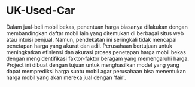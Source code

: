 # UK-Used-Car
Dalam jual-beli mobil bekas, penentuan harga biasanya dilakukan dengan membandingkan daftar mobil lain yang ditemukan di berbagai situs web atau intuisi penjual. Namun, pendekatan ini seringkali tidak mencapai penetapan harga yang akurat dan adil. Perusahaan bertujuan untuk meningkatkan efisiensi dan akurasi proses penetapan harga mobil bekas dengan mengidentifikasi faktor-faktor beragam yang memengaruhi harga.
Project ini dibuat dengan tujuan untuk menghasilkan model yang yang dapat memprediksi harga suatu mobil agar perusahaan bisa menentukan harga mobil yang akan mereka jual dengan 'fair'.
